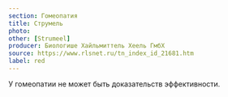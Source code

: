 ```yaml
---
section: Гомеопатия
title: Струмель
photo: 
other: [Strumeel]
producer: Биологише Хайльмиттель Хеель ГмбХ
source: https://www.rlsnet.ru/tn_index_id_21681.htm
label: red
---
```


У гомеопатии не может быть доказательств эффективности.
